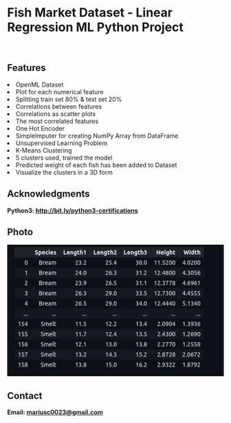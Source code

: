 <h1> Fish Market Dataset - Linear Regression ML Python Project</h1>
<br>
<h2>Features</h2>
<li>OpenML Dataset</li>
<li>Plot for each numerical feature</li>
<li>Splitting train set 80% & test set 20%</li>
<li>Correlations between features</li>
<li>Correlations as scatter plots</li>
<li>The most correlated features</li>
<li>One Hot Encoder</li>
<li>SimpleImputer for creating NumPy Array from DataFrame</li>
<li>Unsupervised Learning Problem</li>
<li>K-Means Clustering</li>
<li>5 clusters used, trained the model</li>
<li>Predicted weight of each fish has been added to Dataset</li>
<li>Visualize the clusters in a 3D form</li>
<h2>Acknowledgments</h2>

<b> Python3: http://bit.ly/python3-certifications <b>
<br>


<h2>Photo</h2>
<img src="photo.png">
<br>


<h2>Contact</h2>

<b> Email: mariusc0023@gmail.com </b>

